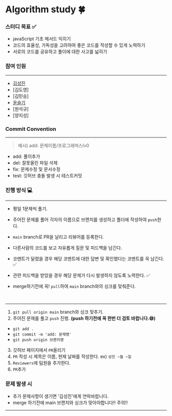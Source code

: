 # Algorithm study 🍀

### 스터디 목표 ✅

- javaScript 기초 메서드 익히기
- 코드의 효율성, 가독성을 고려하여 좋은 코드를 작성할 수 있게 노력하기
- 서로의 코드를 공유하고 풀이에 대한 사고를 넓히기
  <br />

### 참여 인원

---

- [김성진](https://github.com/seongjin77)
- [김도영]
- [김민승]
- [윤슬기](https://github.com/icstuckyi)
- [원석규]
- [양지성]
  <br />

### Commit Convention

---

> 예시) add: 문제이름/프로그래머스lv0

- add: 풀이추가
- del: 잘못올린 파일 삭제
- fix: 문제수정 및 문서수정
- test: 깃허브 충돌 발생 시 테스트커밋
  <br />

### 진행 방식 💻

---

- 평일 1문제씩 풀기.
- 주어진 문제를 풀어 각자의 이름으로 브랜치를 생성하고 폴더에 작성하여 `push`한다.
- `main` branch로 PR을 날리고 리뷰어를 등록한다.
- 다른사람의 코드를 보고 자유롭게 질문 및 피드백을 남긴다.
- 코멘트가 달렸을 경우 해당 코멘트에 대한 답변 및 확인했다는 코멘트를 꼭 남긴다. ✅
- 관련 피드백을 받았을 경우 해당 문제가 다시 발생하지 않도록 노력한다. ✅
- merge하기전에 꼭! `pull`하여 `main` branch와의 싱크를 맞춰준다.

  <br />

---

1. `git pull origin main` branch와 싱크 맞추기.
2. 주어진 문제를 풀고 `push` 진행. **(push 하기전에 꼭 한번 더 검토 바랍니다.😄)**

- `git add .`
- `git commit -m 'add: 문제명'`
- `git push origin 브랜치명`

3. 깃허브 페이지에서 `PR`올리기
1. `PR` 작성 시 제목은 이름, 현재 날짜를 작성한다. ex) `성진 ~월 ~일`
1. `Reviewers`에 팀원을 추가한다.
1. `PR`추가
   <br />

### 문제 발생 시

- 추가 문제사항이 생기면 '김성진'에게 연락바랍니다.
- merge 하기전에 main 브랜치와 싱크가 맞아야합니다!! 주의!!

---

